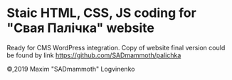 # Staic HTML, CSS, JS coding for "Свая Палiчка" website

Ready for CMS WordPress integration.
Copy of website final version could be found by link https://github.com/SADmammoth/palichka

&copy;,2019 Maxim "SADmammoth" Logvinenko
